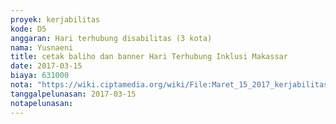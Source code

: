 ```yaml
---
proyek: kerjabilitas
kode: D5
anggaran: Hari terhubung disabilitas (3 kota)
nama: Yusnaeni
title: cetak baliho dan banner Hari Terhubung Inklusi Makassar
date: 2017-03-15
biaya: 631000
nota: "https://wiki.ciptamedia.org/wiki/File:Maret_15_2017_kerjabilitas_D5_marketing_tools_neni.jpg"
tanggalpelunasan: 2017-03-15
notapelunasan:
---
```

